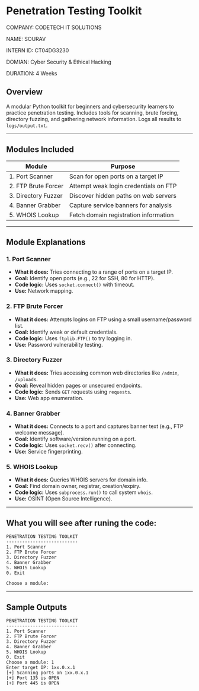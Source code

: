 # Penetration Testing Toolkit

COMPANY: CODETECH IT SOLUTIONS

NAME: SOURAV

INTERN ID: CT04DG3230

DOMIAN: Cyber Security & Ethical Hacking

DURATION: 4 Weeks

## Overview 

A modular Python toolkit for beginners and cybersecurity learners to practice penetration testing. Includes tools for scanning, brute forcing, directory fuzzing, and gathering network information. Logs all results to `logs/output.txt`.

---

## Modules Included

| Module             | Purpose                                |
|--------------------|----------------------------------------|
| 1. Port Scanner     | Scan for open ports on a target IP     |
| 2. FTP Brute Forcer | Attempt weak login credentials on FTP  |
| 3. Directory Fuzzer | Discover hidden paths on web servers   |
| 4. Banner Grabber   | Capture service banners for analysis   |
| 5. WHOIS Lookup     | Fetch domain registration information  |

---

## Module Explanations

### 1. **Port Scanner**
- **What it does:** Tries connecting to a range of ports on a target IP.
- **Goal:** Identify open ports (e.g., 22 for SSH, 80 for HTTP).
- **Code logic:** Uses `socket.connect()` with timeout.
- **Use:** Network mapping.

### 2. **FTP Brute Forcer**
- **What it does:** Attempts logins on FTP using a small username/password list.
- **Goal:** Identify weak or default credentials.
- **Code logic:** Uses `ftplib.FTP()` to try logging in.
- **Use:** Password vulnerability testing.

### 3. **Directory Fuzzer**
- **What it does:** Tries accessing common web directories like `/admin`, `/uploads`.
- **Goal:** Reveal hidden pages or unsecured endpoints.
- **Code logic:** Sends `GET` requests using `requests`.
- **Use:** Web app enumeration.

### 4. **Banner Grabber**
- **What it does:** Connects to a port and captures banner text (e.g., FTP welcome message).
- **Goal:** Identify software/version running on a port.
- **Code logic:** Uses `socket.recv()` after connecting.
- **Use:** Service fingerprinting.

### 5. **WHOIS Lookup**
- **What it does:** Queries WHOIS servers for domain info.
- **Goal:** Find domain owner, registrar, creation/expiry.
- **Code logic:** Uses `subprocess.run()` to call system `whois`.
- **Use:** OSINT (Open Source Intelligence).

---

## What you will see after runing the code:

    PENETRATION TESTING TOOLKIT
    ---------------------------
    1. Port Scanner
    2. FTP Brute Forcer
    3. Directory Fuzzer
    4. Banner Grabber
    5. WHOIS Lookup
    0. Exit

    Choose a module:

---

## Sample Outputs

    PENETRATION TESTING TOOLKIT
    ---------------------------
    1. Port Scanner
    2. FTP Brute Forcer
    3. Directory Fuzzer
    4. Banner Grabber
    5. WHOIS Lookup
    0. Exit
    Choose a module: 1
    Enter target IP: 1xx.0.x.1
    [+] Scanning ports on 1xx.0.x.1
    [+] Port 135 is OPEN
    [+] Port 445 is OPEN
